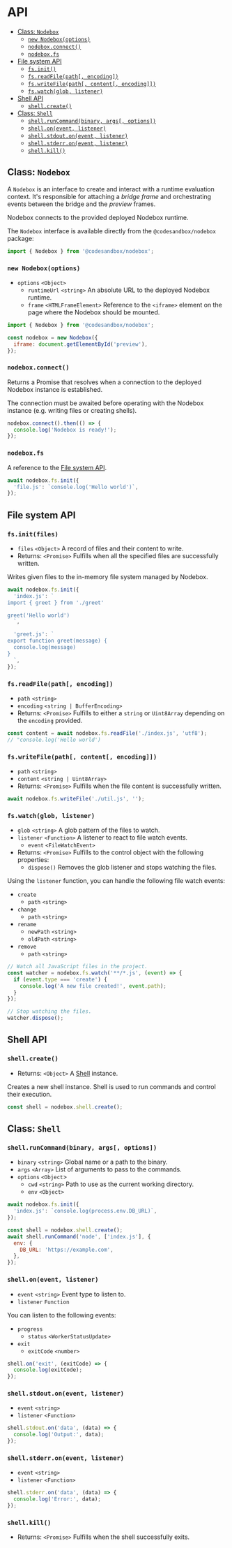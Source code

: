 # API

- [Class: `Nodebox`](#class-nodebox)
  - [`new Nodebox(options)`](#new-nodeboxurl-options)
  - [`nodebox.connect()`](#nodeboxconnect)
  - [`nodebox.fs`](#nodeboxfs)
- [File system API](#file-system-api)
  - [`fs.init()`](#fsinitfiles)
  - [`fs.readFile(path[, encoding])`](#fsreadfilepath-encoding)
  - [`fs.writeFile(path[, content[, encoding]])`](#fswritefilepath-content-encoding)
  - [`fs.watch(glob, listener)`](#fswatchglob-listener)
- [Shell API](#shell-api)
  - [`shell.create()`](#shellcreate)
- [Class: `Shell`](#class-shell)
  - [`shell.runCommand(binary, args[, options])`](#shellruncommandbinary-args-options)
  - [`shell.on(event, listener)`](#shellonevent-listener)
  - [`shell.stdout.on(event, listener)`](#shellstdoutonevent-listener)
  - [`shell.stderr.on(event, listener)`](#shellstderronevent-listener)
  - [`shell.kill()`](#shellkill)

## Class: `Nodebox`

A `Nodebox` is an interface to create and interact with a runtime evaluation context. It's responsible for attaching a _bridge frame_ and orchestrating events between the bridge and the _preview_ frames.

Nodebox connects to the provided deployed Nodebox runtime.

The `Nodebox` interface is available directly from the `@codesandbox/nodebox` package:

```js
import { Nodebox } from '@codesandbox/nodebox';
```

### `new Nodebox(options)`

- `options` `<Object>`
  - `runtimeUrl` `<string>` An absolute URL to the deployed Nodebox runtime.
  - `frame` `<HTMLFrameElement>` Reference to the `<iframe>` element on the page where the Nodebox should be mounted.

```js
import { Nodebox } from '@codesandbox/nodebox';

const nodebox = new Nodebox({
  iframe: document.getElementById('preview'),
});
```

### `nodebox.connect()`

Returns a Promise that resolves when a connection to the deployed Nodebox instance is established.

The connection must be awaited before operating with the Nodebox instance (e.g. writing files or creating shells).

```js
nodebox.connect().then(() => {
  console.log('Nodebox is ready!');
});
```

### `nodebox.fs`

A reference to the [File system API](#file-system-api).

```js
await nodebox.fs.init({
  'file.js': `console.log('Hello world')`,
});
```

## File system API

### `fs.init(files)`

- `files` `<Object>` A record of files and their content to write.
- Returns: `<Promise>` Fulfills when all the specified files are successfully written.

Writes given files to the in-memory file system managed by Nodebox.

```js
await nodebox.fs.init({
  'index.js': `
import { greet } from './greet'

greet('Hello world')
  `,

  'greet.js': `
export function greet(message) {
  console.log(message)
}
  `,
});
```

### `fs.readFile(path[, encoding])`

- `path` `<string>`
- `encoding` `<string | BufferEncoding>`
- Returns: `<Promise>` Fulfills to either a `string` or `Uint8Array` depending on the `encoding` provided.

```js
const content = await nodebox.fs.readFile('./index.js', 'utf8');
// "console.log('Hello world')
```

### `fs.writeFile(path[, content[, encoding]])`

- `path` `<string>`
- `content` `<string | Uint8Array>`
- Returns: `<Promise>` Fulfills when the file content is successfully written.

```js
await nodebox.fs.writeFile('./util.js', '');
```

### `fs.watch(glob, listener)`

- `glob` `<string>` A glob pattern of the files to watch.
- `listener` `<Function>` A listener to react to file watch events.
  - `event` `<FileWatchEvent>`
- Returns: `<Promise>` Fulfills to the control object with the following properties:
  - `dispose()` Removes the glob listener and stops watching the files.

Using the `listener` function, you can handle the following file watch events:

- `create`
  - `path` `<string>`
- `change`
  - `path` `<string>`
- `rename`
  - `newPath` `<string>`
  - `oldPath` `<string>`
- `remove`
  - `path` `<string>`

```js
// Watch all JavaScript files in the project.
const watcher = nodebox.fs.watch('**/*.js', (event) => {
  if (event.type === 'create') {
    console.log('A new file created!', event.path);
  }
});

// Stop watching the files.
watcher.dispose();
```

## Shell API

### `shell.create()`

- Returns: `<Object>` A [Shell](#class-shell) instance.

Creates a new shell instance. Shell is used to run commands and control their execution.

```js
const shell = nodebox.shell.create();
```

## Class: `Shell`

### `shell.runCommand(binary, args[, options])`

- `binary` `<string>` Global name or a path to the binary.
- `args` `<Array>` List of arguments to pass to the commands.
- `options` `<Object`>
  - `cwd` `<string>` Path to use as the current working directory.
  - `env` `<Object>`

```js
await nodebox.fs.init({
  'index.js': `console.log(process.env.DB_URL)`,
});

const shell = nodebox.shell.create();
await shell.runCommand('node', ['index.js'], {
  env: {
    DB_URL: 'https://example.com',
  },
});
```

### `shell.on(event, listener)`

- `event` `<string>` Event type to listen to.
- `listener` `Function`

You can listen to the following events:

- `progress`
  - `status` `<WorkerStatusUpdate>`
- `exit`
  - `exitCode` `<number>`

```js
shell.on('exit', (exitCode) => {
  console.log(exitCode);
});
```

### `shell.stdout.on(event, listener)`

- `event` `<string>`
- `listener` `<Function>`

```js
shell.stdout.on('data', (data) => {
  console.log('Output:', data);
});
```

### `shell.stderr.on(event, listener)`

- `event` `<string>`
- `listener` `<Function>`

```js
shell.stderr.on('data', (data) => {
  console.log('Error:', data);
});
```

### `shell.kill()`

- Returns: `<Promise>` Fulfills when the shell successfully exits.
